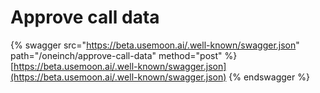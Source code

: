 # Approve call data

{% swagger src="https://beta.usemoon.ai/.well-known/swagger.json" path="/oneinch/approve-call-data" method="post" %}
[https://beta.usemoon.ai/.well-known/swagger.json](https://beta.usemoon.ai/.well-known/swagger.json)
{% endswagger %}

